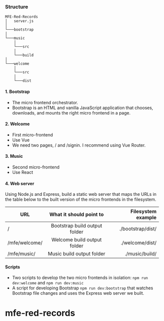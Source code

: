 ### Structure

```
MFE-Red-Records
│   server.js
│
└───bootstrap
│   
└───music
    │   
    └───src
    │   
    └───build
│   
└───welcome
    │   
    └───src
    │   
    └───dist
```


#### 1. Bootstrap

- The micro frontend orchestrator.
- Bootstrap is an HTML and vanilla JavaScript application that chooses, downloads, and mounts the right micro frontend in a page.

#### 2. Welcome

- First micro-frontend
- Use Vue
- We need two pages, / and /signin. I recommend using Vue Router.

#### 3. Music

- Second micro-frontend
- Use React

#### 4. Web server

Using Node.js and Express, build a static web server that maps the URLs in the table below to the built version of the micro frontends in the filesystem.

| URL           |    What it should point to    | Filesystem example |
| ------------- | :---------------------------: | -----------------: |
| /             | Bootstrap build output folder |  ./bootstrap/dist/ |
| /mfe/welcome/ |  Welcome build output folder  |    ./welcome/dist/ |
| /mfe/music/   |   Music build output folder   |     ./music/build/ |

#### Scripts

- Two scripts to develop the two micro frontends in isolation: `npm run dev:welcome` and `npm run dev:music`
- A script for developing Bootstrap `npm run dev:bootstrap` that watches Bootstrap file changes and uses the Express web server we built.
# mfe-red-records
